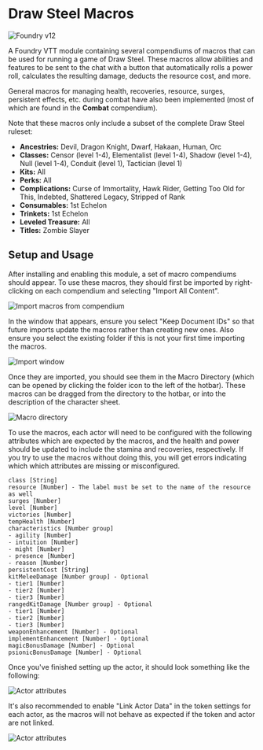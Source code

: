 # Draw Steel Macros

![Foundry v12](https://img.shields.io/badge/foundry-v12-green)

A Foundry VTT module containing several compendiums of macros that can be used for running a game of Draw Steel. These macros allow abilities and features to be sent to the chat with a button that automatically rolls a power roll, calculates the resulting damage, deducts the resource cost, and more.

General macros for managing health, recoveries, resource, surges, persistent effects, etc. during combat have also been implemented (most of which are found in the **Combat** compendium).

Note that these macros only include a subset of the complete Draw Steel ruleset:
- **Ancestries:** Devil, Dragon Knight, Dwarf, Hakaan, Human, Orc
- **Classes:** Censor (level 1-4), Elementalist (level 1-4), Shadow (level 1-4), Null (level 1-4), Conduit (level 1), Tactician (level 1)
- **Kits:** All
- **Perks:** All
- **Complications:** Curse of Immortality, Hawk Rider, Getting Too Old for This, Indebted, Shattered Legacy, Stripped of Rank
- **Consumables:** 1st Echelon
- **Trinkets:** 1st Echelon
- **Leveled Treasure:** All
- **Titles:** Zombie Slayer

## Setup and Usage

After installing and enabling this module, a set of macro compendiums should appear. To use these macros, they should first be imported by right-clicking on each compendium and selecting "Import All Content".

![Import macros from compendium](images/import-compendium.png)

In the window that appears, ensure you select "Keep Document IDs" so that future imports update the macros rather than creating new ones. Also ensure you select the existing folder if this is not your first time importing the macros.

![Import window](images/import-window.png)

Once they are imported, you should see them in the Macro Directory (which can be opened by clicking the folder icon to the left of the hotbar). These macros can be dragged from the directory to the hotbar, or into the description of the character sheet.

![Macro directory](images/macro-directory.png)

To use the macros, each actor will need to be configured with the following attributes which are expected by the macros, and the health and power should be updated to include the stamina and recoveries, respectively. If you try to use the macros without doing this, you will get errors indicating which which attributes are missing or misconfigured.

    class [String]
    resource [Number] - The label must be set to the name of the resource as well
    surges [Number]
    level [Number]
    victories [Number]
    tempHealth [Number]
    characteristics [Number group]
    - agility [Number]
    - intuition [Number]
    - might [Number]
    - presence [Number]
    - reason [Number]
    persistentCost [String]
    kitMeleeDamage [Number group] - Optional
    - tier1 [Number]
    - tier2 [Number]
    - tier3 [Number]
    rangedKitDamage [Number group] - Optional
    - tier1 [Number]
    - tier2 [Number]
    - tier3 [Number]
    weaponEnhancement [Number] - Optional
    implementEnhancement [Number] - Optional
    magicBonusDamage [Number] - Optional
    psionicBonusDamage [Number] - Optional

Once you've finished setting up the actor, it should look something like the following:

![Actor attributes](images/actor-attributes.png)

It's also recommended to enable "Link Actor Data" in the token settings for each actor, as the macros will not behave as expected if the token and actor are not linked.

![Actor attributes](images/link-actor-data.png)
